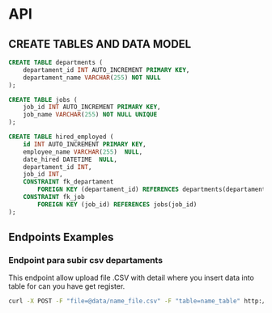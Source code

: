 # API
## CREATE TABLES AND DATA MODEL

```sql
CREATE TABLE departments (
    departament_id INT AUTO_INCREMENT PRIMARY KEY,
    departament_name VARCHAR(255) NOT NULL
);
```

```sql
CREATE TABLE jobs (
    job_id INT AUTO_INCREMENT PRIMARY KEY,
    job_name VARCHAR(255) NOT NULL UNIQUE
);
```


```sql
CREATE TABLE hired_employed (
    id INT AUTO_INCREMENT PRIMARY KEY,
    employee_name VARCHAR(255)  NULL,
    date_hired DATETIME  NULL,
    departament_id INT,
    job_id INT,
    CONSTRAINT fk_departament
        FOREIGN KEY (departament_id) REFERENCES departments(departament_id),
    CONSTRAINT fk_job
        FOREIGN KEY (job_id) REFERENCES jobs(job_id)
);
```

## Endpoints Examples

### Endpoint para subir csv departaments

This endpoint allow upload file .CSV with detail where you insert data into table for can you have 
get register.

```bash
curl -X POST -F "file=@data/name_file.csv" -F "table=name_table" http://127.0.0.1:5000/uploadCSV
```